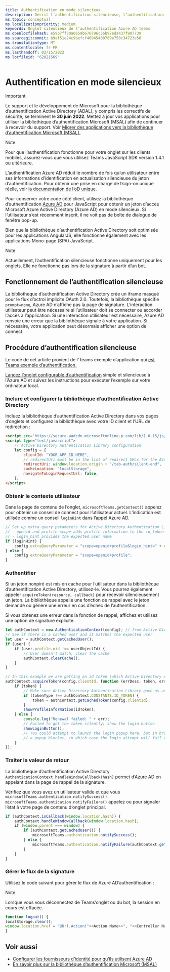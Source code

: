 ```yaml
---
title: Authentification en mode silencieux
description: Décrit l’authentification silencieuse, l’authentification unique, Azure AD pour les onglets
ms.topic: conceptual
ms.localizationpriority: medium
keywords: Onglet silencieux de l’authentification Azure AD teams
ms.openlocfilehash: e59b7ff30a0659b670796c56b97eda437f907739
ms.sourcegitcommit: b9af51e24c9befcf46945400789e750c34723e56
ms.translationtype: MT
ms.contentlocale: fr-FR
ms.lasthandoff: 02/15/2022
ms.locfileid: "62821569"
---
```

# <a name="silent-authentication"></a>Authentification en mode silencieux

> [!IMPORTANT]
> Le support et le développement de Microsoft pour la bibliothèque d’authentification Active Directory (ADAL), y compris les correctifs de sécurité, se terminent le **30 juin 2022**. Mettez à jour vos applications pour utiliser la bibliothèque d’authentification Microsoft (MSAL) afin de continuer à recevoir du support. Voir [Migrer des applications vers la bibliothèque d’authentification Microsoft (MSAL).](/azure/active-directory/develop/msal-migration)

> [!NOTE]
> Pour que l’authentification fonctionne pour votre onglet sur les clients mobiles, assurez-vous que vous utilisez Teams JavaScript SDK version 1.4.1 ou ultérieure.

L’authentification Azure AD réduit le nombre de fois qu’un utilisateur entre ses informations d’identification en actualisation silencieuse du jeton d’authentification. Pour obtenir une prise en charge de l’sign-on unique réelle, voir [la documentation de l’oD unique](~/tabs/how-to/authentication/auth-aad-sso.md).

Pour conserver votre code côté client, utilisez la bibliothèque d’authentification [Azure AD](/azure/active-directory/develop/active-directory-authentication-libraries) pour JavaScript pour obtenir un jeton d’accès Microsoft Azure Active Directory (Azure AD) en mode silencieux. Si l’utilisateur s’est récemment inscrit, il ne voit pas de boîte de dialogue de fenêtre pop-up.

Bien que la bibliothèque d’authentification Active Directory soit optimisée pour les applications AngularJS, elle fonctionne également avec les applications Mono-page (SPA) JavaScript.

> [!NOTE]
> Actuellement, l’authentification silencieuse fonctionne uniquement pour les onglets. Elle ne fonctionne pas lors de la signature à partir d’un bot.

## <a name="how-silent-authentication-works"></a>Fonctionnement de l’authentification silencieuse

La bibliothèque d’authentification Active Directory crée un iframe masqué pour le flux d’octroi implicite OAuth 2.0. Toutefois, la bibliothèque spécifie `prompt=none`, Azure AD n’affiche pas la page de signature. L’interaction utilisateur peut être nécessaire si l’utilisateur doit se connecter ou accorder l’accès à l’application. Si une interaction utilisateur est nécessaire, Azure AD renvoie une erreur que la bibliothèque signale à votre application. Si nécessaire, votre application peut désormais afficher une option de connect.

## <a name="how-to-do-silent-authentication"></a>Procédure d’authentification silencieuse

Le code de cet article provient de l’Teams exemple d’application qui [est Teams exemple d’authentification.](https://github.com/OfficeDev/Microsoft-Teams-Samples/blob/main/samples/app-auth/nodejs/src/views/tab/silent/silent.hbs)

[Lancez l’onglet configurable d’authentification](https://github.com/OfficeDev/Microsoft-Teams-Samples/tree/main/samples/tab-channel-group-config-page-auth/csharp) simple et silencieuse à l’Azure AD et suivez les instructions pour exécuter l’exemple sur votre ordinateur local.

### <a name="include-and-configure-active-directory-authentication-library"></a>Inclure et configurer la bibliothèque d’authentification Active Directory

Incluez la bibliothèque d’authentification Active Directory dans vos pages d’onglets et configurez la bibliothèque avec votre ID client et l’URL de redirection :

```html
<script src="https://secure.aadcdn.microsoftonline-p.com/lib/1.0.15/js/adal.min.js" integrity="sha384-lIk8T3uMxKqXQVVfFbiw0K/Nq+kt1P3NtGt/pNexiDby2rKU6xnDY8p16gIwKqgI" crossorigin="anonymous"></script>
<script type="text/javascript">
    // Active Directory Authentication Library configuration
    let config = {
        clientId: "YOUR_APP_ID_HERE",
        // redirectUri must be in the list of redirect URLs for the Azure AD app
        redirectUri: window.location.origin + "/tab-auth/silent-end",
        cacheLocation: "localStorage",
        navigateToLoginRequestUrl: false,
    };
</script>
```

### <a name="get-the-user-context"></a>Obtenir le contexte utilisateur

Dans la page de contenu de l’onglet, `microsoftTeams.getContext()` appelez pour obtenir un conseil de connect pour l’utilisateur actuel. L’indication est utilisée comme un conseil `loginHint` dans l’appel Azure AD.

```javascript
// Set up extra query parameters for Active Directory Authentication Library
// - openid and profile scope adds profile information to the id_token
// - login_hint provides the expected user name
if (loginHint) {
    config.extraQueryParameter = "scope=openid+profile&login_hint=" + encodeURIComponent(loginHint);
} else {
    config.extraQueryParameter = "scope=openid+profile";
}
```

### <a name="authenticate"></a>Authentifier

Si un jeton nonpiré est mis en cache pour l’utilisateur dans la bibliothèque d’authentification Active Directory, utilisez-le. Vous pourrez également appeler `acquireToken(resource, callback)` pour recevoir silencieusement un jeton. La bibliothèque appelle une fonction de rappel avec le jeton demandé ou génère une erreur en cas d’échec de l’authentification.

Si vous obtenez une erreur dans la fonction de rappel, affichez et utilisez une option de signature explicite.

```javascript
let authContext = new AuthenticationContext(config); // from Active Directory Authentication Library
// See if there is a cached user and it matches the expected user
let user = authContext.getCachedUser();
if (user) {
    if (user.profile.oid !== userObjectId) {
        // User doesn't match, clear the cache
        authContext.clearCache();
    }
}

// In this example we are getting an id token (which Active Directory Authentication Library returns if we ask for resource = clientId)
authContext.acquireToken(config.clientId, function (errDesc, token, err, tokenType) {
    if (token) {
        // Make sure Active Directory Authentication Library gave us an ID token
        if (tokenType !== authContext.CONSTANTS.ID_TOKEN) {
            token = authContext.getCachedToken(config.clientId);
        }
        showProfileInformation(idToken);
    } else {
        console.log("Renewal failed: " + err);
        // Failed to get the token silently; show the login button
        showLoginButton();
        // You could attempt to launch the login popup here, but in browsers this could be blocked by
        // a popup blocker, in which case the login attempt will fail with the reason FailedToOpenWindow.
    }
});
```

### <a name="process-the-return-value"></a>Traiter la valeur de retour

La bibliothèque d’authentification Active Directory `AuthenticationContext.handleWindowCallback(hash)` permet d’Azure AD en appelant dans la page de rappel de la signature.

Vérifiez que vous avez un utilisateur valide et que vous `microsoftTeams.authentication.notifySuccess()` `microsoftTeams.authentication.notifyFailure()` appelez ou pour signaler l’état à votre page de contenu d’onglet principal.

```javascript
if (authContext.isCallback(window.location.hash)) {
    authContext.handleWindowCallback(window.location.hash);
    if (window.parent === window) {
        if (authContext.getCachedUser()) {
            microsoftTeams.authentication.notifySuccess();
        } else {
            microsoftTeams.authentication.notifyFailure(authContext.getLoginError());
        }
    }
}
```

### <a name="handle-the-sign-out-flow"></a>Gérer le flux de la signature

Utilisez le code suivant pour gérer le flux de Azure AD’authentification :

> [!NOTE]
> Lorsque vous vous déconnectez de Teams’onglet ou du bot, la session en cours est effacée.

```javascript
function logout() {
localStorage.clear();
window.location.href = "@Url.Action("<<Action Name>>", "<<Controller Name>>")";
}
```

## <a name="see-also"></a>Voir aussi

* [Configurer les fournisseurs d’identité pour qu’ils utilisent Azure AD](../../../concepts/authentication/configure-identity-provider.md)
* [En savoir plus sur la bibliothèque d’authentification Microsoft (MSAL)](/azure/active-directory/develop/msal-overview)
